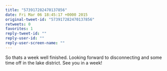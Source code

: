 ```yaml
---
title: "573917282470137856"
date: Fri Mar 06 18:45:17 +0000 2015
original-tweet-id: "573917282470137856"
retweets: 0
favorites: 1
reply-tweet-id: ""
reply-user-id: ""
reply-user-screen-name: ""
---
```

So thats a week well finished. Looking forward to disconnecting and some time off in the lake district. See you in a week!
